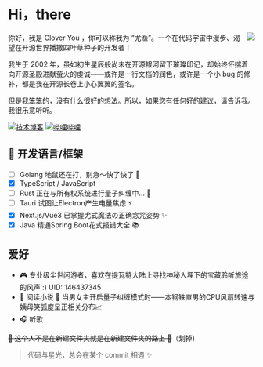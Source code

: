 # Hi，there

<img align="right" src="https://github-readme-stats.vercel.app/api?username=clovu&show_icons=true&theme=radical">

你好，我是 Clover You ，你可以称我为 “尤渔”。一个在代码宇宙中漫步、渴望在开源世界播撒四叶草种子的开发者！

我生于 2002 年，虽如初生星辰般尚未在开源银河留下璀璨印记，却始终怀揣着向开源圣殿进献萤火的虔诚——或许是一行文档的润色，或许是一个小 bug 的修补，都是我在开源长卷上小心翼翼的签名。

但是我笨笨的，没有什么很好的想法。所以，如果您有任何好的建议，请告诉我。我很乐意听听。

[![技术博客](https://img.shields.io/badge/Blog-clovu.me-FFA500)](http://www.clovu.me) [![哔哩哔哩](https://img.shields.io/badge/BiLiBiLi-348402900-FB7299)](https://space.bilibili.com/348402900)

## 💬  开发语言/框架

- [ ] Golang 地鼠还在打，别急～快了快了 🐒
- [x] TypeScript / JavaScript
- [ ] Rust 正在与所有权系统进行量子纠缠中... 🤯
- [ ] Tauri 试图让Electron产生电量焦虑 ⚡
- [x] Next.js/Vue3 已掌握尤式魔法の正确念咒姿势 ✨
- [x] Java 精通Spring Boot花式报错大全 📚

## 爱好

- 🎮 专业级尘世闲游者，喜欢在提瓦特大陆上寻找神秘人埋下的宝藏聆听旅途的风声 :)
  UID: 146437345
- 📖 阅读小说 **🐾** 当男女主开启量子纠缠模式时——本钢铁直男的CPU风扇转速与姨母笑弧度呈正相关分布📈 
- 🎧 听歌

~~🙉 这个人不是在新建文件夹就是在新建文件夹的路上 🐶~~（划掉)

> 代码与星光，总会在某个 commit 相遇 ✨
